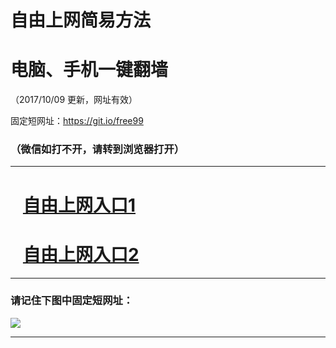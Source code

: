 ﻿# 自由上网简易方法

# 电脑、手机一键翻墙

（2017/10/09 更新，网址有效）

固定短网址：https://git.io/free99

### （微信如打不开，请转到浏览器打开）


***





# &nbsp;&nbsp; <a href="http://ft208265419.fwq-tz-1001.info/fwqtz01.html?t=100900115167 " target="_blank">自由上网入口1</a>
# &nbsp;&nbsp; <a href="http://ft1799224277.fwq-tz-1002.info/fwqtz02.html?t=10090014579 " target="_blank">自由上网入口2</a>
***

### 请记住下图中固定短网址：

<img src="https://s3-us-west-2.amazonaws.com/fwq-1001/yjfq-20170905okok.png" /> 


***

